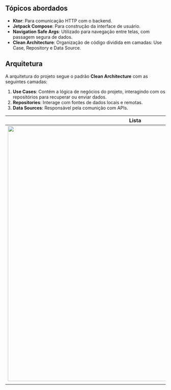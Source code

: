 
## Tópicos abordados

- **Ktor**: Para comunicação HTTP com o backend.
- **Jetpack Compose**: Para construção da interface de usuário.
- **Navigation Safe Args**: Utilizado para navegação entre telas, com passagem segura de dados.
- **Clean Architecture**: Organização de código dividida em camadas: Use Case, Repository e Data Source.
  
## Arquitetura

A arquitetura do projeto segue o padrão **Clean Architecture** com as seguintes camadas:

1. **Use Cases**: Contém a lógica de negócios do projeto, interagindo com os repositórios para recuperar ou enviar dados.
2. **Repositories**: Interage com fontes de dados locais e remotas.
3. **Data Sources**: Responsável pela comunição com APIs.


| Lista | Detalhes |
| -------- | ------- |
| <img src="https://github.com/user-attachments/assets/07d362ef-c497-4abc-9a9c-2e45eef5e3c9" height="800" />  | ![Screenshot_20241105_094922](https://github.com/user-attachments/assets/499c75e7-83c8-466a-a633-bcfbb22c857c)
    |

